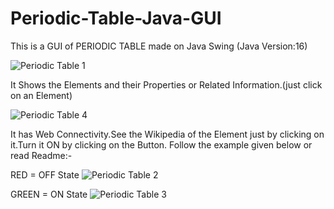 # Periodic-Table-Java-GUI
This is a GUI of PERIODIC TABLE made on Java Swing (Java Version:16)

![Periodic Table 1](https://user-images.githubusercontent.com/80762775/139726785-5a99c995-51ae-4f61-ad20-0b48784e1570.jpg)


It Shows the Elements and their Properties or Related Information.(just click on an Element)

![Periodic Table 4](https://user-images.githubusercontent.com/80762775/139726868-f53afd7f-e4c2-42dd-be7e-a97db850904e.jpg)


It has Web Connectivity.See the Wikipedia of the Element just by clicking on it.Turn it ON by clicking on the Button.
Follow the example given below or read Readme:- 

RED = OFF State
![Periodic Table 2](https://user-images.githubusercontent.com/80762775/139726829-a4c6e0e3-0f11-49ca-8c59-3be03d79f71f.jpg)


GREEN = ON State
![Periodic Table 3](https://user-images.githubusercontent.com/80762775/139726849-ebfcaee7-c3c6-4f79-b8f3-9173e2d3b572.jpg)
